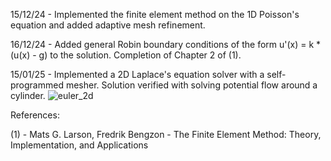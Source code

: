 15/12/24 - Implemented the finite element method on the 1D Poisson's equation and added adaptive mesh refinement.


16/12/24 - Added general Robin boundary conditions of the form u'(x) = k * (u(x) - g) to the solution. Completion of Chapter 2 of (1).


15/01/25 - Implemented a 2D Laplace's equation solver with a self-programmed mesher. Solution verified with solving potential flow around a cylinder.
![euler_2d](https://github.com/user-attachments/assets/79a4d718-c663-442d-98a4-9e3d280c89cf)



References:

(1) - Mats G. Larson, Fredrik Bengzon - The Finite Element Method: Theory, Implementation, and Applications
